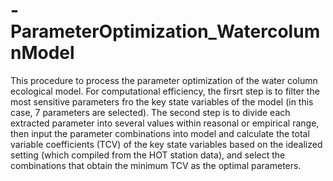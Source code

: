 # -ParameterOptimization_WatercolumnModel
This procedure to process the parameter optimization of the water column ecological model.
For computational efficiency, the firsrt step is to filter the most sensitive parameters fro the key state variables of the model (in this case, 7 parameters are selected).
The second step is to divide each extracted parameter into several values within reasonal or empirical range, then input the parameter combinations into model and calculate the total variable coefficients (TCV) of the key state variables based on the idealized setting (which compiled from the HOT station data), and select the combinations that obtain the minimum TCV as the optimal parameters. 
